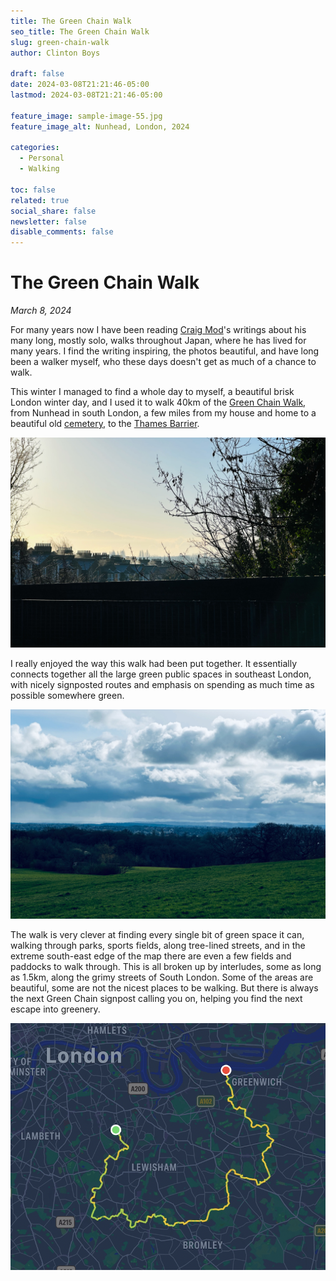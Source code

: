 ```yaml
---
title: The Green Chain Walk
seo_title: The Green Chain Walk
slug: green-chain-walk
author: Clinton Boys

draft: false
date: 2024-03-08T21:21:46-05:00
lastmod: 2024-03-08T21:21:46-05:00

feature_image: sample-image-55.jpg
feature_image_alt: Nunhead, London, 2024

categories:
  - Personal
  - Walking

toc: false
related: true
social_share: false
newsletter: false
disable_comments: false
---
```


# The Green Chain Walk

*March 8, 2024*

For many years now I have been reading [Craig Mod](https://www.craigmod.com/)'s writings about his many long, mostly solo, walks throughout Japan, where he has lived for many years. I find the writing inspiring, the photos beautiful, and have long been a walker myself, who these days doesn't get as much of a chance to walk. 

This winter I managed to find a whole day to myself, a beautiful brisk London winter day, and I used it to walk 40km of the [Green Chain Walk](https://tfl.gov.uk/modes/walking/green-chain-walk), from Nunhead in south London, a few miles from my house and home to a beautiful old [cemetery](https://en.wikipedia.org/wiki/Nunhead_Cemetery), to the [Thames Barrier](https://en.wikipedia.org/wiki/Thames_Barrier).  

![alt](IMG_1340.jpeg)

I really enjoyed the way this walk had been put together. It essentially connects together all the large green public spaces in southeast London, with nicely signposted routes and emphasis on spending as much time as possible somewhere green. 

![alt](IMG_1388.jpeg)

<!-- {{< imgresize IMG_1368.jpeg "300x500" "Alternate Text" >}}

{{< imgresize IMG_1382.jpeg "300x500" "Alternate Text" >}}


As the above picture shows, -->

The walk is very clever at finding every single bit of green space it can, walking through parks, sports fields, along tree-lined streets, and in the extreme south-east edge of the map there are even a few fields and paddocks to walk through. This is all broken up by interludes, some as long as 1.5km, along the grimy streets of South London. Some of the areas are beautiful, some are not the nicest places to be walking. But there is always the next Green Chain signpost calling you on, helping you find the next escape into greenery. 

![alt](gcmap.png)
